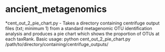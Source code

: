 # ancient_metagenomics

*cent_out_2_pie_chart.py - Takes a directory containing centrifuge output files (txt; minimum 1) from a standard metagenomic OTU identification analysis and produces a pie chart which shows the proportion of OTUs at each taxRank.
Basic usage: python cent_out_2_pie_chart.py /path/to/directory/containing/centrifuge_outputs/
